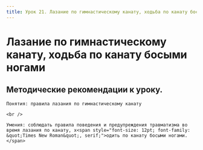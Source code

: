 ```yaml
---
title: Урок 21. Лазание по гимнастическому канату, ходьба по канату босыми ногами
---
```


# Лазание по гимнастическому канату, ходьба по канату босыми ногами

## Методические рекомендации к уроку.

<p>
	Понятия: правила лазания по гимнастическому канату
</p>
<p>
	<br />
</p>
<p>
	Умения: соблюдать правила поведения и предупреждения травматизма во время лазания по канату, х<span style="font-size: 12pt; font-family: &quot;Times New Roman&quot;, serif;">одить по канату босыми ногами.</span>
</p>